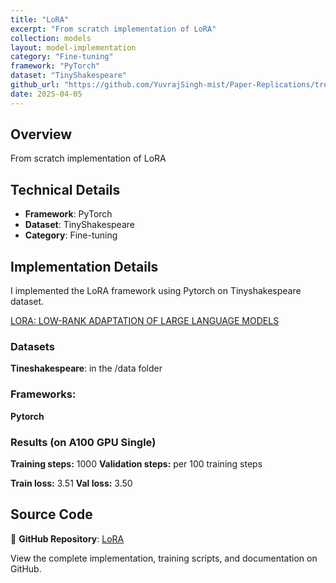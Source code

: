 ```yaml
---
title: "LoRA"
excerpt: "From scratch implementation of LoRA"
collection: models
layout: model-implementation
category: "Fine-tuning"
framework: "PyTorch"
dataset: "TinyShakespeare"
github_url: "https://github.com/YuvrajSingh-mist/Paper-Replications/tree/master/LoRA"
date: 2025-04-05
---
```


## Overview
From scratch implementation of LoRA

## Technical Details
- **Framework**: PyTorch
- **Dataset**: TinyShakespeare
- **Category**: Fine-tuning

## Implementation Details

I implemented the LoRA framework using Pytorch on Tinyshakespeare dataset.

[LORA: LOW-RANK ADAPTATION OF LARGE LANGUAGE MODELS](https://arxiv.org/pdf/2106.09685)

### Datasets

**Tineshakespeare**: in the /data folder

### Frameworks:
**Pytorch**

### Results (on A100 GPU Single)

**Training steps:** 1000
**Validation steps:** per 100 training steps

**Train loss:**  3.51
**Val loss:** 3.50

## Source Code
📁 **GitHub Repository**: [LoRA](https://github.com/YuvrajSingh-mist/Paper-Replications/tree/master/LoRA)

View the complete implementation, training scripts, and documentation on GitHub.
